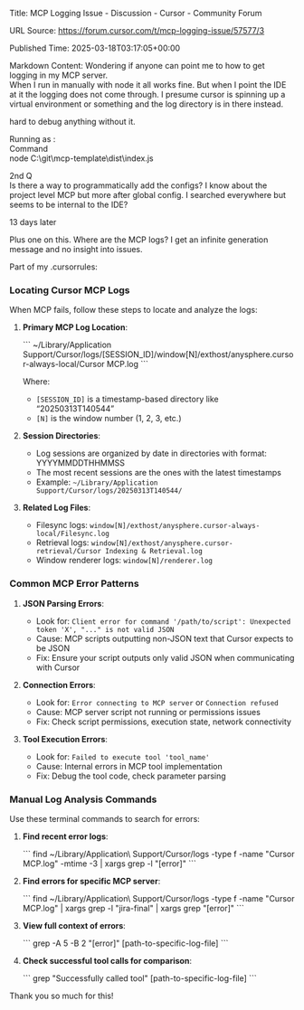 Title: MCP Logging Issue - Discussion - Cursor - Community Forum

URL Source: https://forum.cursor.com/t/mcp-logging-issue/57577/3

Published Time: 2025-03-18T03:17:05+00:00

Markdown Content:
Wondering if anyone can point me to how to get logging in my MCP server.  
When I run in manually with node it all works fine. But when I point the IDE at it the logging does not come through. I presume cursor is spinning up a virtual environment or something and the log directory is in there instead.

hard to debug anything without it.

Running as :  
Command  
node C:\\git\\mcp-template\\dist\\index.js

2nd Q  
Is there a way to programmatically add the configs? I know about the project level MCP but more after global config. I searched everywhere but seems to be internal to the IDE?

13 days later

Plus one on this. Where are the MCP logs? I get an infinite generation message and no insight into issues.

Part of my .cursorrules:

### [](https://forum.cursor.com/t/mcp-logging-issue/57577/3#p-117280-locating-cursor-mcp-logs-1)Locating Cursor MCP Logs

When MCP fails, follow these steps to locate and analyze the logs:

1.  **Primary MCP Log Location**:

    \`\`\`
    ~/Library/Application Support/Cursor/logs/[SESSION_ID]/window[N]/exthost/anysphere.cursor-always-local/Cursor MCP.log
    \`\`\`

    Where:

    - `[SESSION_ID]` is a timestamp-based directory like “20250313T140544”
    - `[N]` is the window number (1, 2, 3, etc.)

2.  **Session Directories**:

    - Log sessions are organized by date in directories with format: YYYYMMDDTHHMMSS
    - The most recent sessions are the ones with the latest timestamps
    - Example: `~/Library/Application Support/Cursor/logs/20250313T140544/`

3.  **Related Log Files**:

    - Filesync logs: `window[N]/exthost/anysphere.cursor-always-local/Filesync.log`
    - Retrieval logs: `window[N]/exthost/anysphere.cursor-retrieval/Cursor Indexing & Retrieval.log`
    - Window renderer logs: `window[N]/renderer.log`

### [](https://forum.cursor.com/t/mcp-logging-issue/57577/3#p-117280-common-mcp-error-patterns-2)Common MCP Error Patterns

1.  **JSON Parsing Errors**:

    - Look for: `Client error for command '/path/to/script': Unexpected token 'X', "..." is not valid JSON`
    - Cause: MCP scripts outputting non-JSON text that Cursor expects to be JSON
    - Fix: Ensure your script outputs only valid JSON when communicating with Cursor

2.  **Connection Errors**:

    - Look for: `Error connecting to MCP server` or `Connection refused`
    - Cause: MCP server script not running or permissions issues
    - Fix: Check script permissions, execution state, network connectivity

3.  **Tool Execution Errors**:

    - Look for: `Failed to execute tool 'tool_name'`
    - Cause: Internal errors in MCP tool implementation
    - Fix: Debug the tool code, check parameter parsing

### [](https://forum.cursor.com/t/mcp-logging-issue/57577/3#p-117280-manual-log-analysis-commands-3)Manual Log Analysis Commands

Use these terminal commands to search for errors:

1.  **Find recent error logs**:

    \`\`\`
    find ~/Library/Application\ Support/Cursor/logs -type f -name "Cursor MCP.log" -mtime -3 | xargs grep -l "\[error\]"
    \`\`\`

2.  **Find errors for specific MCP server**:

    \`\`\`
    find ~/Library/Application\ Support/Cursor/logs -type f -name "Cursor MCP.log" | xargs grep -l "jira-final" | xargs grep "\[error\]"
    \`\`\`

3.  **View full context of errors**:

    \`\`\`
    grep -A 5 -B 2 "\[error\]" [path-to-specific-log-file]
    \`\`\`

4.  **Check successful tool calls for comparison**:

    \`\`\`
    grep "Successfully called tool" [path-to-specific-log-file]
    \`\`\`

Thank you so much for this!
